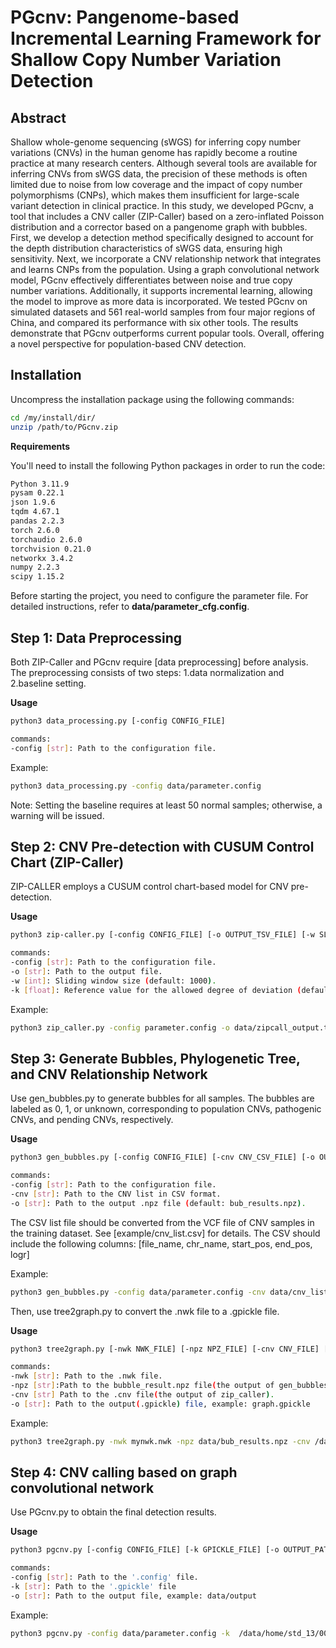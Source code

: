 # PGcnv: Pangenome-based Incremental Learning Framework for Shallow Copy Number Variation Detection

## Abstract
Shallow whole-genome sequencing (sWGS) for inferring copy number variations (CNVs) in the human genome has rapidly become a routine practice at many research centers. Although several tools are available for inferring CNVs from sWGS data, the precision of these methods is often limited due to noise from low coverage and the impact of copy number polymorphisms (CNPs), which makes them insufficient for large-scale variant detection in clinical practice. In this study, we developed PGcnv, a tool that includes a CNV caller (ZIP-Caller) based on a zero-inflated Poisson distribution and a corrector based on a pangenome graph with bubbles. First, we develop a detection method specifically designed to account for the depth distribution characteristics of sWGS data, ensuring high sensitivity. Next, we incorporate a CNV relationship network that integrates and learns CNPs from the population. Using a graph convolutional network model, PGcnv effectively differentiates between noise and true copy number variations. Additionally, it supports incremental learning, allowing the model to improve as more data is incorporated. We tested PGcnv on simulated datasets and 561 real-world samples from four major regions of China, and compared its performance with six other tools. The results demonstrate that PGcnv outperforms current popular tools. Overall, offering a novel perspective for population-based CNV detection. 


## Installation
Uncompress the installation package using the following commands:

```bash
cd /my/install/dir/
unzip /path/to/PGcnv.zip
```

**Requirements**

You'll need to install the following Python packages in order to run the code:

```bash
Python 3.11.9 
pysam 0.22.1
json 1.9.6
tqdm 4.67.1
pandas 2.2.3
torch 2.6.0
torchaudio 2.6.0             
torchvision 0.21.0 
networkx 3.4.2
numpy 2.2.3
scipy 1.15.2
```

Before starting the project, you need to configure the parameter file. For detailed instructions, refer to **data/parameter_cfg.config**.


## Step 1: Data Preprocessing
Both ZIP-Caller and PGcnv require [data preprocessing] before analysis. The preprocessing consists of two steps: 1.data normalization and 2.baseline setting.

**Usage**
```bash
python3 data_processing.py [-config CONFIG_FILE]

commands:
-config [str]: Path to the configuration file.
```

Example:
```bash
python3 data_processing.py -config data/parameter.config
```
Note: Setting the baseline requires at least 50 normal samples; otherwise, a warning will be issued.

## Step 2: CNV Pre-detection with CUSUM Control Chart (ZIP-Caller)
ZIP-CALLER employs a CUSUM control chart-based model for CNV pre-detection.

**Usage**
```bash
python3 zip-caller.py [-config CONFIG_FILE] [-o OUTPUT_TSV_FILE] [-w SLIDING_WINDOW_SIZE] [-k REFERENCE_VALUE]

commands:
-config [str]: Path to the configuration file.
-o [str]: Path to the output file.
-w [int]: Sliding window size (default: 1000).
-k [float]: Reference value for the allowed degree of deviation (default: 0.3).
```

Example:
```bash
python3 zip_caller.py -config parameter.config -o data/zipcall_output.tsv -w 1000 -k 0.3
```

## Step 3: Generate Bubbles, Phylogenetic Tree, and CNV Relationship Network
Use gen_bubbles.py to generate bubbles for all samples. The bubbles are labeled as 0, 1, or unknown, corresponding to population CNVs, pathogenic CNVs, and pending CNVs, respectively.

**Usage**
```bash
python3 gen_bubbles.py [-config CONFIG_FILE] [-cnv CNV_CSV_FILE] [-o OUTPUT_NPZ_FILE]

commands:
-config [str]: Path to the configuration file.
-cnv [str]: Path to the CNV list in CSV format. 
-o [str]: Path to the output .npz file (default: bub_results.npz).
```
The CSV list file  should be converted from the VCF file of CNV samples in the training dataset. See [example/cnv_list.csv] for details. The CSV should include the following columns: 
[file_name, chr_name, start_pos, end_pos, logr]

Example:
```bash
python3 gen_bubbles.py -config data/parameter.config -cnv data/cnv_list.csv -o data/bub_results.npz
```
Then, use tree2graph.py to convert the .nwk file to a .gpickle file.

**Usage**
```bash
python3 tree2graph.py [-nwk NWK_FILE] [-npz NPZ_FILE] [-cnv CNV_FILE] [-o GPICKLE_FILE]

commands:
-nwk [str]: Path to the .nwk file.
-npz [str]:Path to the bubble_result.npz file(the output of gen_bubbles.py).
-cnv [str] Path to the .cnv file(the output of zip_caller).
-o [str]: Path to the output(.gpickle) file, example: graph.gpickle

```
Example:
```bash
python3 tree2graph.py -nwk mynwk.nwk -npz data/bub_results.npz -cnv /data/home/std_13/000_pgcnv/data/zipcall-output/zipcaller_res_2025-04-01_16-25-47.cnv -o graph.gpickle
```
## Step 4: CNV calling based on graph convolutional network
Use PGcnv.py to obtain the final detection results.

**Usage**
```bash
python3 pgcnv.py [-config CONFIG_FILE] [-k GPICKLE_FILE] [-o OUTPUT_PATH]

commands:
-config [str]: Path to the '.config' file.
-k [str]: Path to the '.gpickle' file
-o [str]: Path to the output file, example: data/output

```
Example:
```bash
python3 pgcnv.py -config data/parameter.config -k  /data/home/std_13/000_pgcnv/graph.gpickle -o data/pgcnv_output
```



